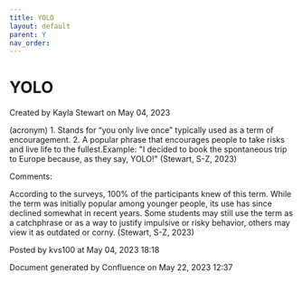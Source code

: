 ```yaml
---
title: YOLO
layout: default
parent: Y
nav_order:
---
```


# YOLO

Created by  Kayla Stewart on May 04, 2023

(acronym) 1. Stands for “you only live once” typically used as a term of encouragement. 2. A popular phrase that encourages people to take risks and live life to the fullest.Example: &quot;I decided to book the spontaneous trip to Europe because, as they say, YOLO!&quot; (Stewart, S-Z, 2023) 

Comments:

According to the surveys, 100% of the participants knew of this term. While the term was initially popular among younger people, its use has since declined somewhat in recent years. Some students may still use the term as a catchphrase or as a way to justify impulsive or risky behavior, others may view it as outdated or corny. (Stewart, S-Z, 2023) 

Posted by kvs100 at May 04, 2023 18:18

Document generated by Confluence on May 22, 2023 12:37



